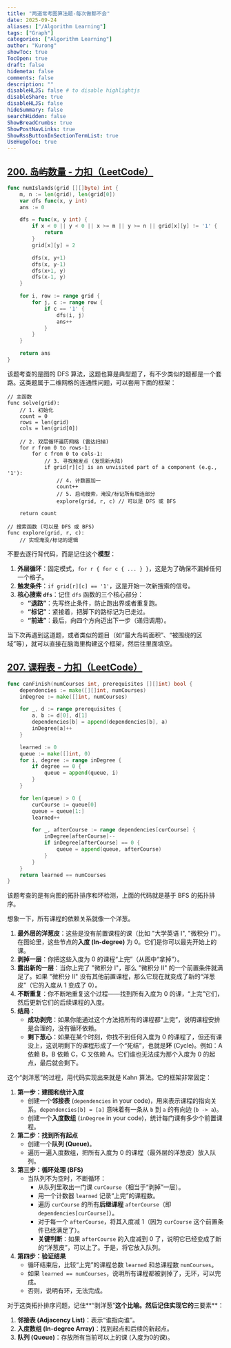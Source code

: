 ```yaml
---
title: "两道常考图算法题-每次做都不会"
date: 2025-09-24
aliases: ["/Algorithm Learning"]
tags: ["Graph"]
categories: ["Algorithm Learning"]
author: "Kurong"
showToc: true
TocOpen: true
draft: false
hidemeta: false
comments: false
description: ""
disableHLJS: false # to disable highlightjs
disableShare: true
disableHLJS: false
hideSummary: false
searchHidden: false
ShowBreadCrumbs: true
ShowPostNavLinks: true
ShowRssButtonInSectionTermList: true
UseHugoToc: true
---
```


## [200. 岛屿数量 - 力扣（LeetCode）](https://leetcode.cn/problems/number-of-islands/description/?envType=study-plan-v2&envId=top-interview-150)

```go
func numIslands(grid [][]byte) int {
	m, n := len(grid), len(grid[0])
	var dfs func(x, y int)
	ans := 0

	dfs = func(x, y int) {
		if x < 0 || y < 0 || x >= m || y >= n || grid[x][y] != '1' {
			return
		}
		grid[x][y] = 2

		dfs(x, y+1)
		dfs(x, y-1)
		dfs(x+1, y)
		dfs(x-1, y)
	}

	for i, row := range grid {
		for j, c := range row {
			if c == '1' {
				dfs(i, j)
				ans++
			}
		}
	}

	return ans
}
```

该题考查的是图的 DFS 算法，这题也算是典型题了，有不少类似的题都是一个套路。这类题属于二维网格的连通性问题，可以套用下面的框架：

```
// 主函数
func solve(grid):
    // 1. 初始化
    count = 0
    rows = len(grid)
    cols = len(grid[0])

    // 2. 双层循环遍历网格 (雷达扫描)
    for r from 0 to rows-1:
        for c from 0 to cols-1:
            // 3. 寻找触发点 (发现新大陆)
            if grid[r][c] is an unvisited part of a component (e.g., '1'):
                // 4. 计数器加一
                count++
                // 5. 启动搜索，淹没/标记所有相连部分
                explore(grid, r, c) // 可以是 DFS 或 BFS

    return count

// 搜索函数 (可以是 DFS 或 BFS)
func explore(grid, r, c):
    // 实现淹没/标记的逻辑
```

不要去逐行背代码，而是记住这个**模型**：

1. **外层循环**：固定模式，`for r { for c { ... } }`，这是为了确保不漏掉任何一个格子。
2. **触发条件**：`if grid[r][c] == '1'`，这是开始一次新搜索的信号。
3. **核心搜索 `dfs`**：记住 `dfs` 函数的三个核心部分：
   - **“退路”**：先写终止条件，防止跑出界或者重复跑。
   - **“标记”**：紧接着，把脚下的路标记为已走过。
   - **“前进”**：最后，向四个方向迈出下一步（递归调用）。

当下次再遇到这道题，或者类似的题目（如“最大岛屿面积”、“被围绕的区域”等），就可以直接在脑海里构建这个框架，然后往里面填空。



## [207. 课程表 - 力扣（LeetCode）](https://leetcode.cn/problems/course-schedule/description/?envType=study-plan-v2&envId=top-interview-150)

```go
func canFinish(numCourses int, prerequisites [][]int) bool {
	dependencies := make([][]int, numCourses)
	inDegree := make([]int, numCourses)

	for _, d := range prerequisites {
		a, b := d[0], d[1]
		dependencies[b] = append(dependencies[b], a)
		inDegree[a]++
	}

	learned := 0
	queue := make([]int, 0)
	for i, degree := range inDegree {
		if degree == 0 {
			queue = append(queue, i)
		}
	}

	for len(queue) > 0 {
		curCourse := queue[0]
		queue = queue[1:]
		learned++

		for _, afterCourse := range dependencies[curCourse] {
			inDegree[afterCourse]--
			if inDegree[afterCourse] == 0 {
				queue = append(queue, afterCourse)
			}
		}
	}
	return learned == numCourses
}
```

该题考查的是有向图的拓扑排序和环检测，上面的代码就是基于 BFS 的拓扑排序。

想象一下，所有课程的依赖关系就像一个洋葱。

1. **最外层的洋葱皮**：这些是没有前置课程的课（比如 "大学英语 I", "微积分 I"）。在图论里，这些节点的**入度 (In-degree)** 为 0。它们是你可以最先开始上的课。
2. **剥掉一层**：你把这些入度为 0 的课程“上完”（从图中“拿掉”）。
3. **露出新的一层**：当你上完了 "微积分 I"，那么 "微积分 II" 的一个前置条件就满足了。如果 "微积分 II" 没有其他前置课程，那么它现在就变成了新的“洋葱皮”（它的入度从 1 变成了 0）。
4. **不断重复**：你不断地重复这个过程——找到所有入度为 0 的课，“上完”它们，然后更新它们的后续课程的入度。
5. **结局**：
   - **成功剥完**：如果你能通过这个方法把所有的课程都“上完”，说明课程安排是合理的，没有循环依赖。
   - **剩下葱心**：如果在某个时刻，你找不到任何入度为 0 的课程了，但还有课没上，这说明剩下的课程形成了一个“死结”，也就是**环** (Cycle)。例如：A 依赖 B，B 依赖 C，C 又依赖 A。它们谁也无法成为那个入度为 0 的起点，最后就会剩下。

这个“剥洋葱”的过程，用代码实现出来就是 Kahn 算法。它的框架非常固定：

1. **第一步：建图和统计入度**
   - 创建一个**邻接表** (`dependencies` in your code)，用来表示课程的指向关系。`dependencies[b] = [a]` 意味着有一条从 `b` 到 `a` 的有向边 (`b -> a`)。
   - 创建一个**入度数组** (`inDegree` in your code)，统计每门课有多少个前置课程。
2. **第二步：找到所有起点**
   - 创建一个**队列 (Queue)**。
   - 遍历一遍入度数组，把所有入度为 0 的课程（最外层的洋葱皮）放入队列。
3. **第三步：循环处理 (BFS)**
   - 当队列不为空时，不断循环：
     - 从队列里取出一门课 `curCourse`（相当于“剥掉”一层）。
     - 用一个计数器 `learned` 记录“上完”的课程数。
     - 遍历 `curCourse` 的所有**后继课程** `afterCourse`（即 `dependencies[curCourse]`）。
     - 对于每一个 `afterCourse`，将其入度减 1（因为 `curCourse` 这个前置条件已经满足了）。
     - **关键判断**：如果 `afterCourse` 的入度减到 0 了，说明它已经变成了新的“洋葱皮”，可以上了。于是，将它放入队列。
4. **第四步：验证结果**
   - 循环结束后，比较“上完”的课程总数 `learned` 和总课程数 `numCourses`。
   - 如果 `learned == numCourses`，说明所有课程都被剥掉了，无环，可以完成。
   - 否则，说明有环，无法完成。

对于这类拓扑排序问题，记住**“剥洋葱”**这个比喻。然后记住实现它的**三要素**：

1. **邻接表 (Adjacency List)**：表示“谁指向谁”。
2. **入度数组 (In-degree Array)**：找到起点和后续的新起点。
3. **队列 (Queue)**：存放所有当前可以上的课 (入度为0的课)。
